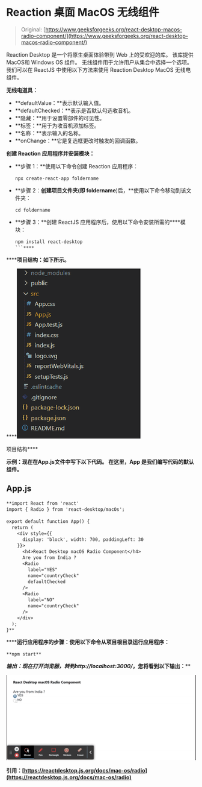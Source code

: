 # Reaction 桌面 MacOS 无线组件

> Original: [https://www.geeksforgeeks.org/react-desktop-macos-radio-component/](https://www.geeksforgeeks.org/react-desktop-macos-radio-component/)

Reaction Desktop 是一个将原生桌面体验带到 Web 上的受欢迎的库。 该库提供MacOS和 Windows OS 组件。 无线组件用于允许用户从集合中选择一个选项。 我们可以在 ReactJS 中使用以下方法来使用 Reaction Desktop MacOS 无线电组件。

**无线电道具：**

*   **defaultValue：**表示默认输入值。
*   **defaultChecked：**表示是否默认勾选收音机。
*   **隐藏：**用于设置零部件的可见性。
*   **标签：**用于为收音机添加标签。
*   **名称：**表示输入的名称。
*   **onChange：**它是复选框更改时触发的回调函数。

**创建 Reaction 应用程序并安装模块：**

*   **步骤 1：**使用以下命令创建 Reaction 应用程序：

    ```
    npx create-react-app foldername
    ```

*   **步骤 2：**创建项目文件夹(即 foldername**)后，**使用以下命令移动到该文件夹：

    ```
    cd foldername
    ```

*   **步骤 3：**创建 ReactJS 应用程序后，使用以下命令安装所需的****模块：

    ```
    npm install react-desktop
    ```**** 

******项目结构：**如下所示。****

****![](img/f04ae0d8b722a9fff0bd9bd138b29c23.png)

项目结构**** 

******示例：**现在在**App.js**文件中写下以下代码。 在这里，App 是我们编写代码的默认组件。****

## ****App.js****

```
**import React from 'react'
import { Radio } from 'react-desktop/macOs';

export default function App() {
  return (
    <div style={{
      display: 'block', width: 700, paddingLeft: 30
    }}>
      <h4>React Desktop macOS Radio Component</h4>
      Are you from India ?
      <Radio
        label="YES"
        name="countryCheck"
        defaultChecked
      />
      <Radio
        label="NO"
        name="countryCheck"
      />
    </div>
  );
}**
```

******运行应用程序的步骤：**使用以下命令从项目根目录运行应用程序：****

```
**npm start**
```

******输出：**现在打开浏览器，转到***http://localhost:3000/***，您将看到以下输出：****

****![](img/08b20504fc444d3361108ff83b93ac26.png)****

******引用：**[https://reactdesktop.js.org/docs/mac-os/radio](https://reactdesktop.js.org/docs/mac-os/radio)****